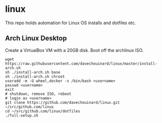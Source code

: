 # linux

This repo holds automation for Linux OS installs and dotfiles etc.

## Arch Linux Desktop

Create a VirtualBox VM with a 20GB disk. Boot off the archlinux ISO.

```
wget https://raw.githubusercontent.com/davechouinard/linux/master/install-arch.sh
sh ./install-arch.sh base
sh ./install-arch.sh chroot
useradd -m -G wheel,docker -s /bin/bash <username>
passwd <username>
exit
# shutdown, remove ISO, reboot
# login as <username>
git clone https://github.com/davechouinard/linux.git ~/src/github.com/linux
cd ~/src/github.com/linux/dotfiles
./full-setup.sh
```

